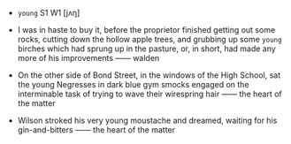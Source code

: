 - `young` S1 W1 [jʌŋ]



-  I was in haste to buy it, before the proprietor finished getting out some rocks, cutting down the hollow apple trees, and grubbing up some `young` birches which had sprung up in the pasture, or, in short, had made any more of his improvements —— walden

-  On the other side of Bond Street, in the windows of the High School, sat the young Negresses in dark blue gym smocks engaged on the interminable task of trying to wave their wirespring hair —— the heart of the matter

-  Wilson stroked his very young moustache and dreamed, waiting for his gin-and-bitters —— the heart of the matter